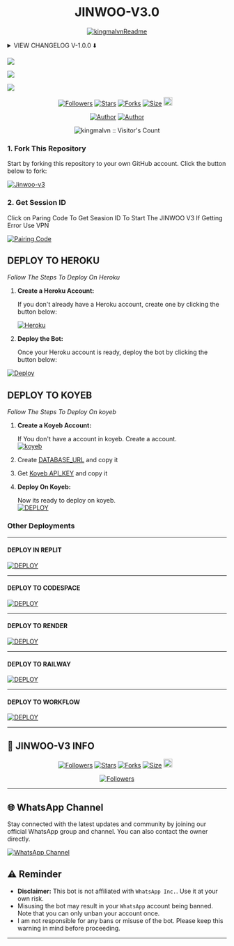 <h1 align="center"> JINWOO-V3.0 </h1>

<p align="center">
  <a href="https://github.com/kingmalvn"><img src="http://readme-typing-svg.herokuapp.com?color=red&center=true&vCenter=true&multiline=false&lines=JINWOO-MD-+v3.0+MultiDevice;Developed+by+Malvin;Give+star+and+forks+this+Repo+🌟" alt="kingmalvnReadme"></a>
</p>

<details>
<summary> VIEW CHANGELOG V-1.0.0 ⬇️ </summary>
  
- **All Downloaders Fixed Now.**

- **Reply With Status Seen Added.**
 
- **Added Cantrol Bot Via Commands.**
 
- **Overall Performance Improved.**

</details>

<a><img src='https://i.imgur.com/LyHic3i.gif'/></a>

<a><img src='https://files.catbox.moe/aneq3s.jpg'/></a>

<a><img src='https://i.imgur.com/LyHic3i.gif'/></a>

  <p align="center">
<a href="https://github.com/kingmalvn/followers"><img title="Followers" src="https://img.shields.io/github/followers/kingmalvn?color=blue&style=flat-square"></a>
<a href="https://github.com/kingmalvn/Jinwoo-v3/stargazers/"><img title="Stars" src="https://img.shields.io/github/stars/kingmalvn/Jinwoo-v3?color=blue&style=flat-square"></a>
<a href="https://github.com/kingmalvn/Jinwoo-v3/network/members"><img title="Forks" src="https://img.shields.io/github/forks/kingmalvn/Jinwoo-v3?color=blue&style=flat-square"></a>
<a href="https://github.com/kingmalvn/Jinwoo-v3/"><img title="Size" src="https://img.shields.io/github/repo-size/kingmalvn/Jinwoo-v3?style=flat-square&color=green"></a>
<a href="https://github.com/kingmalvn/Jinwoo-v3/graphs/commit-activity"><img height="20" src="https://img.shields.io/badge/Maintained%3F-yes-green.svg"></a>&nbsp;&nbsp;
</p>
<p align='center'>
</p>

<p align="center">
<a href="https://github.com/JawadYTX"><img title="Author" src="https://img.shields.io/badge/Malvin King-black?style=for-the-badge&logo=Github"></a> <a href="https://whatsapp.com/channel/0029Vac8SosLY6d7CAFndv3Z"><img title="Author" src="https://img.shields.io/badge/CHANNEL-black?style=for-the-badge&logo=whatsapp"></a>

 <p align="center"><img src="https://profile-counter.glitch.me/{Jinwoo-v3}/count.svg" alt="kingmalvn :: Visitor's Count" old_src="https://profile-counter.glitch.me/{kingmalvn}/count.svg" /></p>

### 1. Fork This Repository

Start by forking this repository to your own GitHub account. Click the button below to fork:

  <a href="https://github.com/kingmalvn/Jinwoo-v3/fork"><img title="Jinwoo-v3" src="https://img.shields.io/badge/FORK-JINWIO V3-h?color=blue&style=for-the-badge&logo=stackshare"></a>
  
### 2. Get Session ID 

Click on Paring Code To Get Seasion ID To Start The JINWOO V3 If Getting Error Use VPN

<a href='https://malvin-pair-7260ba936e0b.herokuapp.com/' target="_blank"><img alt='Pairing Code' src='https://img.shields.io/badge/Get Paring Code-black?style=for-the-badge&logo=opencv&logoColor=red'/></a>

## **DEPLOY TO HEROKU**

*Follow The Steps To Deploy On Heroku*

1. **Create a Heroku Account:**

   If you don't already have a Heroku account, create one by clicking the button below:

   <a href='https://signup.heroku.com/' target="_blank"><img alt='Heroku' src='https://img.shields.io/badge/-Create-black?style=for-the-badge&logo=heroku&logoColor=red'/></a>

2. **Deploy the Bot:**

   Once your Heroku account is ready, deploy the bot by clicking the button below:

[![Deploy](https://www.herokucdn.com/deploy/button.svg)](https://dashboard.heroku.com/new?template=https://github.com/kingmalvn/Jinwoo-v3/tree/main)


## **DEPLOY TO KOYEB**

*Follow The Steps To Deploy On koyeb*

1. **Create a Koyeb Account:**

   If You don't have a account in koyeb. Create a account.
    <br>
<a href='https://app.koyeb.com/auth/signup' target="_blank"><img alt='koyeb' src='https://img.shields.io/badge/-Create-black?style=for-the-badge&logo=koyeb&logoColor=white'/></a>

3. Create [DATABASE_URL](https://app.koyeb.com/database-services/new) and copy it

4. Get [Koyeb API_KEY](https://app.koyeb.com/settings/api) and copy it

2. **Deploy On Koyeb:**
  
   Now its ready to deploy on koyeb.
   <br>
    <a href='https://app.koyeb.com/services/deploy?type=git&repository=kingmalvn/Jinwoo-v3&ports=3000;http;/&env[SESSION_ID]=null&env[DATABASE_URL]=null&env[KOYEB_API]=null&env[MODE]=public&env[PREFIX]=.&env&env[PORT]=3000&[KOYEB]=true&env[OWNER_NUMBER]=,null&env[OWNER_NAME]=JawadYTX&env[AUTO_REJECT_CALLS]=false&env[WELCOME]=false&env[AUTO_READ_STATUS]=true&env[STATUS_READ_MSG]=Jinwoo-v3&env[AUTO_REPLY_STATUS]=true&env[AUTO_READ_MESSAGES]=false&env[ALWAYS_ONLINE]=false&env[AUTO_RECORDING]=false&env[AUTO_TYPING]=false&env[AUTO_REACT]=false&env[AUTO_BLOCK]=false&name=null&env[KOYEB_NAME]=jinwoo-v3&builder=dockerfile' target="_blank"><img alt='DEPLOY' src='https://img.shields.io/badge/-KOYEB-blue?style=for-the-badge&logo=koyeb&logoColor=white'/></a>

### Other Deployments

--------
  #### DEPLOY IN REPLIT

   <a href='https://repl.it/github/kingmalvn/Jinwoo-v3' target="_blank"><img alt='DEPLOY' src='https://img.shields.io/badge/-REPLIT-orange?style=for-the-badge&logo=replit&logoColor=white'/></a>

--------

  #### DEPLOY TO CODESPACE

<a href='https://github.com/codespaces/new' target="_blank"><img alt='DEPLOY' src='https://img.shields.io/badge/CODESPACE-h?color=navy&style=for-the-badge&logo=visualstudiocode'/></a></p>

--------

   #### DEPLOY TO RENDER

<a href='https://dashboard.render.com' target="_blank"><img alt='DEPLOY' src='https://img.shields.io/badge/RENDER-h?color=maroon&style=for-the-badge&logo=render'/></a></p>

--------

   #### DEPLOY TO RAILWAY

<a href='https://railway.app/new' target="_blank"><img alt='DEPLOY' src='https://img.shields.io/badge/RAILWAY-h?color=black&style=for-the-badge&logo=railway'/></a></p>

--------

   #### DEPLOY TO WORKFLOW 

<a href='https://whatsapp.com/channel/0029Vac8SosLY6d7CAFndv3Z' target="_blank"><img alt='DEPLOY' src='https://img.shields.io/badge/WORKFLOW-h?color=pink&style=for-the-badge&logo=github'/></a></p>

--------

## 🔗 JINWOO-V3 INFO

  <p align="center">
<a href="https://github.com/kingmalvn/followers"><img title="Followers" src="https://img.shields.io/github/followers/kingmalvn?color=blue&style=square"></a>
<a href="https://github.com/kingmalvn/Jinwoo-v3/stargazers/"><img title="Stars" src="https://img.shields.io/github/stars/kingmalvn/Jinwoo-v3?color=blue&style=square"></a>
<a href="https://github.com/kingmalvn/Jinwoo-v3/network/members"><img title="Forks" src="https://img.shields.io/github/forks/kingmalvn/Jinwoo-v3?color=blue&style=square"></a>
<a href="https://github.com/kingmalvn/Jinwoo-v3/"><img title="Size" src="https://img.shields.io/github/repo-size/kingmalvn/Jinwoo-v3?style=square&color=green"></a>
<a href="https://github.com/kingmalvn/Jinwoo-v3/graphs/commit-activity"><img height="20" src="https://img.shields.io/badge/Maintained%3F-yes-green.svg"></a>&nbsp;&nbsp;

 <p align="center">
<a href="https://github.com/kingmalvn/Jinwoo-v3/blob/main/LICENSE"><img title="Followers" src="https://img.shields.io/github/license/kingmalvn/Jinwoo-v3?color=green&label=License&style=square"></a>

--------

## 🌐 WhatsApp Channel 

Stay connected with the latest updates and community by joining our official WhatsApp group and channel. You can also contact the owner directly.

[![WhatsApp Channel](https://img.shields.io/badge/Join-WhatsApp%20Channel-25D366?style=for-the-badge&logo=whatsapp)](https://whatsapp.com/channel/0029Vac8SosLY6d7CAFndv3Z)


## ⚠️ Reminder

- **Disclaimer:** This bot is not affiliated with `WhatsApp Inc.`. Use it at your own risk.
- Misusing the bot may result in your `WhatsApp` account being banned. Note that you can only unban your account once.
- I am not responsible for any bans or misuse of the bot. Please keep this warning in mind before proceeding.

---
